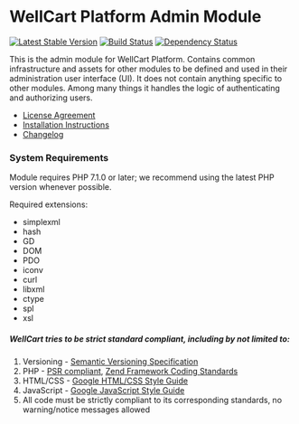 WellCart Platform Admin Module
==============================

[![Latest Stable Version](https://poser.pugx.org/wellcart/component-backend/v/stable.png)](https://packagist.org/packages/wellcart/component-backend)
[![Build Status](https://travis-ci.org/wellcart/component-backend.svg)](https://travis-ci.org/wellcart/component-backend)
[![Dependency Status](https://www.versioneye.com/php/wellcart:component-backend/dev-master/badge.png)](https://www.versioneye.com/php/wellcart:component-backend/dev-master)

This is the admin module for WellCart Platform. Сontains common infrastructure and assets for other modules to be defined and used in their
administration user interface (UI). It does not contain anything specific to other modules. Among many things it
handles the logic of authenticating and authorizing users.

* [License Agreement](LICENSE.md)
* [Installation Instructions](docs/Module_Installation_Instructions.md)
* [Changelog](CHANGELOG.md)

### System Requirements

Module requires PHP 7.1.0 or later; we recommend using the
latest PHP version whenever possible.

Required extensions:

* simplexml
* hash
* GD
* DOM
* PDO
* iconv
* curl
* libxml
* ctype
* spl
* xsl

##### WellCart tries to be strict standard compliant, including by not limited to:

1. Versioning - [Semantic Versioning Specification](http://semver.org)
2. PHP - [PSR compliant](https://github.com/php-fig/fig-standards), [Zend Framework Coding Standards](http://framework.zend.com/manual/current/en/ref/coding.standard.html)
3. HTML/CSS - [Google HTML/CSS Style Guide](https://google.github.io/styleguide/htmlcssguide.xml)
4. JavaScript - [Google JavaScript Style Guide](https://google.github.io/styleguide/javascriptguide.xml)
5. All code must be strictly compliant to its corresponding standards, no warning/notice messages allowed